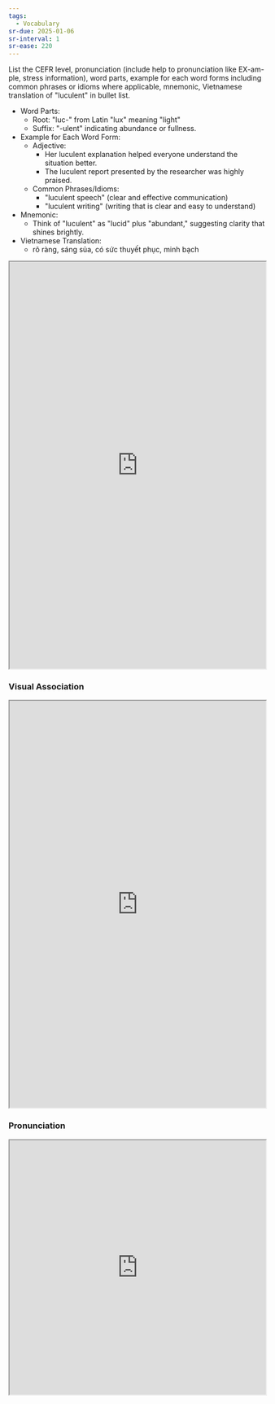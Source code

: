 ```yaml
---
tags:
  - Vocabulary
sr-due: 2025-01-06
sr-interval: 1
sr-ease: 220
---
```

List the CEFR level, pronunciation (include help to pronunciation like EX-am-ple, stress information), word parts, example for each word forms including common phrases or idioms where applicable, mnemonic, Vietnamese translation of "luculent" in bullet list.

- Word Parts:
	- Root: "luc-" from Latin "lux" meaning "light"
	- Suffix: "-ulent" indicating abundance or fullness.
- Example for Each Word Form:
	- Adjective:
		- Her luculent explanation helped everyone understand the situation better.
		- The luculent report presented by the researcher was highly praised.
	- Common Phrases/Idioms:
		- "luculent speech" (clear and effective communication)
		- "luculent writing" (writing that is clear and easy to understand)
- Mnemonic:
	- Think of "luculent" as "lucid" plus "abundant," suggesting clarity that shines brightly.
- Vietnamese Translation:
	- rõ ràng, sáng sủa, có sức thuyết phục, minh bạch

<iframe
    height="800"
    width="100%"
    style="padding: 0; margin: 0;"
    src="https://www.perplexity.ai">
</iframe>

### Visual Association

<iframe
    height="800"
    width="100%"
    style="padding: 0; margin: 0;"
    src="https://www.google.com/search?tbm=isch&q=luculent">
</iframe>

### Pronunciation

<iframe
    height="500"
    width="100%"
    style="padding: 0; margin: 0;"
    src="https://www.google.com/search?q=how+to+pronounce+luculent&hl=en">
</iframe>